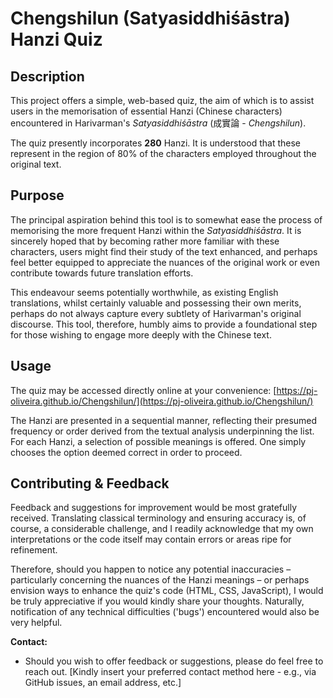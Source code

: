 # Chengshilun (Satyasiddhiśāstra) Hanzi Quiz

## Description

This project offers a simple, web-based quiz, the aim of which is to assist users in the memorisation of essential Hanzi (Chinese characters) encountered in Harivarman's *Satyasiddhiśāstra* (成實論 - *Chengshilun*).

The quiz presently incorporates **280** Hanzi. It is understood that these represent in the region of 80% of the characters employed throughout the original text.

## Purpose

The principal aspiration behind this tool is to somewhat ease the process of memorising the more frequent Hanzi within the *Satyasiddhiśāstra*. It is sincerely hoped that by becoming rather more familiar with these characters, users might find their study of the text enhanced, and perhaps feel better equipped to appreciate the nuances of the original work or even contribute towards future translation efforts.

This endeavour seems potentially worthwhile, as existing English translations, whilst certainly valuable and possessing their own merits, perhaps do not always capture every subtlety of Harivarman's original discourse. This tool, therefore, humbly aims to provide a foundational step for those wishing to engage more deeply with the Chinese text.

## Usage

The quiz may be accessed directly online at your convenience:
[https://pj-oliveira.github.io/Chengshilun/](https://pj-oliveira.github.io/Chengshilun/)

The Hanzi are presented in a sequential manner, reflecting their presumed frequency or order derived from the textual analysis underpinning the list. For each Hanzi, a selection of possible meanings is offered. One simply chooses the option deemed correct in order to proceed.

## Contributing & Feedback

Feedback and suggestions for improvement would be most gratefully received. Translating classical terminology and ensuring accuracy is, of course, a considerable challenge, and I readily acknowledge that my own interpretations or the code itself may contain errors or areas ripe for refinement.

Therefore, should you happen to notice any potential inaccuracies – particularly concerning the nuances of the Hanzi meanings – or perhaps envision ways to enhance the quiz's code (HTML, CSS, JavaScript), I would be truly appreciative if you would kindly share your thoughts. Naturally, notification of any technical difficulties ('bugs') encountered would also be very helpful.

**Contact:**

* Should you wish to offer feedback or suggestions, please do feel free to reach out. [Kindly insert your preferred contact method here - e.g., via GitHub issues, an email address, etc.]
